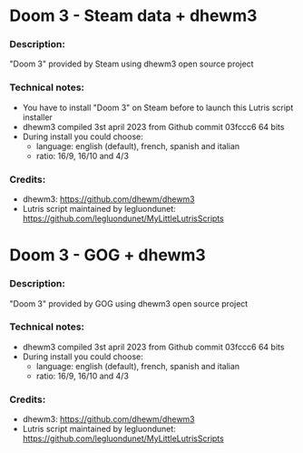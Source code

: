 # Doom 3 - Steam data + dhewm3
### Description:
"Doom 3" provided by Steam using dhewm3 open source project
### Technical notes:
- You have to install "Doom 3" on Steam before to launch this Lutris script installer
- dhewm3 compiled 3st april 2023 from Github commit 03fccc6 64 bits
- During install you could choose:
  + language: english (default), french, spanish and italian
  + ratio: 16/9, 16/10 and 4/3
### Credits:
- dhewm3: https://github.com/dhewm/dhewm3
- Lutris script maintained by legluondunet: https://github.com/legluondunet/MyLittleLutrisScripts


# Doom 3 - GOG + dhewm3
### Description:
"Doom 3" provided by GOG using dhewm3 open source project
### Technical notes:
- dhewm3 compiled 3st april 2023 from Github commit 03fccc6 64 bits
- During install you could choose:
  + language: english (default), french, spanish and italian
  + ratio: 16/9, 16/10 and 4/3
### Credits:
- dhewm3: https://github.com/dhewm/dhewm3
- Lutris script maintained by legluondunet: https://github.com/legluondunet/MyLittleLutrisScripts
